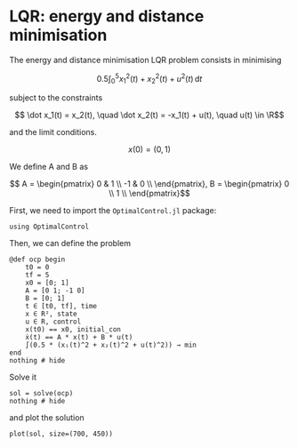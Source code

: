# LQR: energy and distance minimisation

The energy and distance minimisation LQR problem consists in minimising

```math
    0.5\int_{0}^{5} x_1^2(t) + x_2^2(t) + u^2(t) \, \mathrm{d}t 
```

subject to the constraints

```math
    \dot x_1(t) = x_2(t), \quad \dot x_2(t) = -x_1(t) + u(t), \quad u(t) \in \R
```

and the limit conditions.

```math
    x(0) = (0,1)
```

We define A and B as 

```math
    A = \begin{pmatrix} 0 & 1 \\ -1 & 0 \\ \end{pmatrix}, B = \begin{pmatrix} 0 \\ 1 \\ \end{pmatrix}
```

First, we need to import the `OptimalControl.jl` package:

```@example main
using OptimalControl
```

Then, we can define the problem

```@example main
@def ocp begin
    t0 = 0
    tf = 5
    x0 = [0; 1]
    A = [0 1; -1 0]
    B = [0; 1]
    t ∈ [t0, tf], time
    x ∈ R², state
    u ∈ R, control
    x(t0) == x0, initial_con
    ẋ(t) == A * x(t) + B * u(t)
    ∫(0.5 * (x₁(t)^2 + x₂(t)^2 + u(t)^2)) → min
end
nothing # hide
```

Solve it

```@example main
sol = solve(ocp)
nothing # hide
```

and plot the solution

```@example main
plot(sol, size=(700, 450))
```